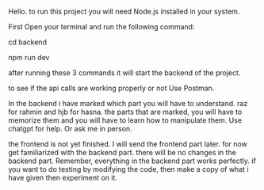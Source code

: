 Hello.
to run this project you will need Node.js installed in your system.

First Open your terminal and run the following command:

cd backend

npm run dev

after running these 3 commands it will start the backend of the project.

to see if the api calls are working properly or not Use Postman.

In the backend i have marked which part you will have to understand. raz for rahmin and hjb for hasna. the parts that are marked, you will have to memorize them and you will have to learn how to manipulate them. Use chatgpt for help.
Or ask me in person.

the frontend is not yet finished. I will send the frontend part later.
for now get familiarized with the backend part. there will be no changes in the backend part. Remember, everything in the backend part works perfectly. if you want to do testing by modifying the code, then make a copy of what i have given then experiment on it.
